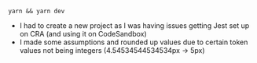 ```
yarn && yarn dev
```
- I had to create a new project as I was having issues getting Jest set up on CRA (and using it on CodeSandbox)
- I made some assumptions and rounded up values due to certain token values not being integers (4.54534544534534px -> 5px)
